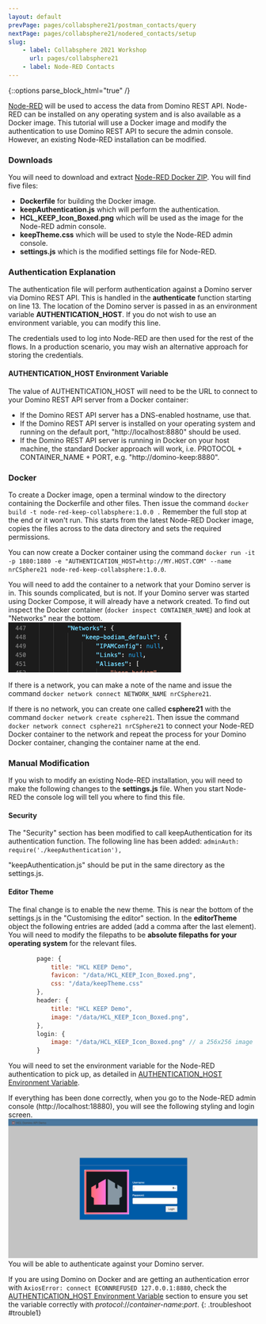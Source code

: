 ```yaml
---
layout: default
prevPage: pages/collabsphere21/postman_contacts/query
nextPage: pages/collabsphere21/nodered_contacts/setup
slug:
    - label: Collabsphere 2021 Workshop
      url: pages/collabsphere21
    - label: Node-RED Contacts
---
```


{::options parse_block_html="true" /}

<a href="https://nodered.org" target="_new">Node-RED</a> will be used to access the data from Domino REST API. Node-RED can be installed on any operating system and is also available as a Docker image. This tutorial will use a Docker image and modify the authentication to use Domino REST API to secure the admin console. However, an existing Node-RED installation can be modified.

### Downloads

You will need to download and extract <a href="../downloads/KEEP-NODE-RED.zip">Node-RED Docker ZIP</a>. You will find five files:
- **Dockerfile** for building the Docker image.
- **keepAuthentication.js** which will perform the authentication.
- **HCL_KEEP_Icon_Boxed.png** which will be used as the image for the Node-RED admin console.
- **keepTheme.css** which will be used to style the Node-RED admin console.
- **settings.js** which is the modified settings file for Node-RED.

### Authentication Explanation

The authentication file will perform authentication against a Domino server via Domino REST API. This is handled in the **authenticate** function starting on line 13. The location of the Domino server is passed in as an environment variable **AUTHENTICATION_HOST**. If you do not wish to use an environment variable, you can modify this line. 

The credentials used to log into Node-RED are then used for the rest of the flows. In a production scenario, you may wish an alternative approach for storing the credentials.

#### AUTHENTICATION_HOST Environment Variable

The value of AUTHENTICATION_HOST will need to be the URL to connect to your Domino REST API server from a Docker container:

- If the Domino REST API server has a DNS-enabled hostname, use that.
- If the Domino REST API server is installed on your operating system and running on the default port, "http://localhost:8880" should be used.
- If the Domino REST API server is running in Docker on your host machine, the standard Docker approach will work, i.e. PROTOCOL + CONTAINER_NAME + PORT, e.g. "http://domino-keep:8880".

### Docker

To create a Docker image, open a terminal window to the directory containing the Dockerfile and other files. Then issue the command `docker build -t node-red-keep-collabsphere:1.0.0 .` Remember the full stop at the end or it won't run. This starts from the latest Node-RED Docker image, copies the files across to the data directory and sets the required permissions.

You can now create a Docker container using the command `docker run -it -p 1880:1880 -e "AUTHENTICATION_HOST=http://MY.HOST.COM" --name nrCSphere21 node-red-keep-collabsphere:1.0.0`.

You will need to add the container to a network that your Domino server is in. This sounds complicated, but is not. If your Domino server was started using Docker Compose, it will already have a network created. To find out inspect the Docker container (`docker inspect CONTAINER_NAME`) and look at "Networks" near the bottom.
![Networks](../images/nodered_contacts/network.png)

If there is a network, you can make a note of the name and issue the command `docker network connect NETWORK_NAME nrCSphere21`.

If there is no network, you can create one called **csphere21** with the command `docker network create csphere21`. Then issue the command `docker network connect csphere21 nrCSphere21` to connect your Node-RED Docker container to the network and repeat the process for your Domino Docker container, changing the container name at the end.

### Manual Modification

If you wish to modify an existing Node-RED installation, you will need to make the following changes to the **settings.js** file. When you start Node-RED the console log will tell you where to find this file.

#### Security

The "Security" section has been modified to call keepAuthentication for its authentication function. The following line has been added:
`adminAuth: require('./keepAuthentication'),`

"keepAuthentication.js" should be put in the same directory as the settings.js.

#### Editor Theme

The final change is to enable the new theme. This is near the bottom of the settings.js in the "Customising the editor" section. In the **editorTheme** object the following entries are added (add a comma after the last element). You will need to modify the filepaths to be **absolute filepaths for your operating system** for the relevant files.
```js
        page: {
			title: "HCL KEEP Demo",
			favicon: "/data/HCL_KEEP_Icon_Boxed.png",
			css: "/data/keepTheme.css"
		},
		header: {
			title: "HCL KEEP Demo",
			image: "/data/HCL_KEEP_Icon_Boxed.png",
		},
		login: {
			image: "/data/HCL_KEEP_Icon_Boxed.png" // a 256x256 image
		}
```

You will need to set the environment variable for the Node-RED authentication to pick up, as detailed in <a href="#authentication_host-environment-variable">AUTHENTICATION_HOST Environment Variable</a>.

If everything has been done correctly, when you go to the Node-RED admin console (http://localhost:18880), you will see the following styling and login screen.
![Login](../images/nodered_contacts/login.png)
You will be able to authenticate against your Domino server.

If you are using Domino on Docker and are getting an authentication error with `AxiosError: connect ECONNREFUSED 127.0.0.1:8880`, check the <a href="#authentication_host-environment-variable">AUTHENTICATION_HOST Environment Variable</a> section to ensure you set the variable correctly with _protocol_://_container-name_:_port_.
{: .troubleshoot #trouble1}
<br/>
